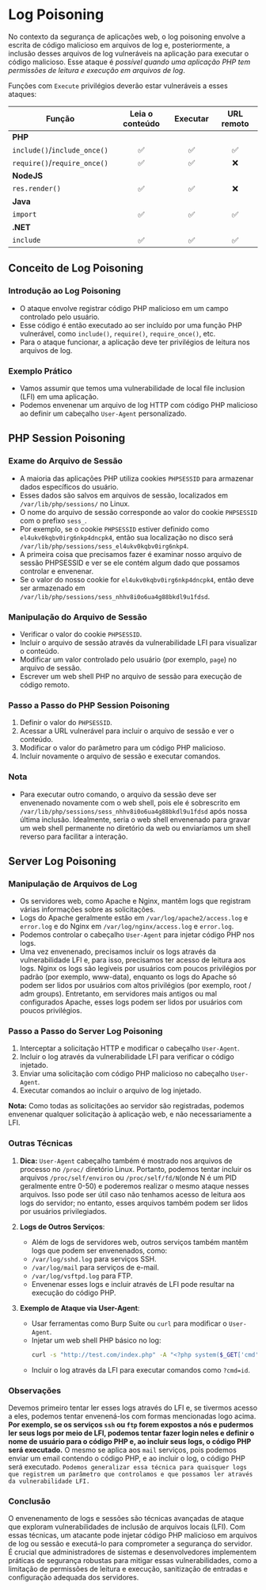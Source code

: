# Log Poisoning

No contexto da segurança de aplicações web, o log poisoning envolve a escrita de código malicioso em arquivos de log e, posteriormente, a inclusão desses arquivos de log vulneráveis na aplicação para executar o código malicioso. Esse ataque é *possível quando uma aplicação PHP tem permissões de leitura e execução em arquivos de log*.

Funções com `Execute` privilégios deverão estar vulneráveis a esses ataques:

| **Função**               | **Leia o conteúdo** | **Executar** | **URL remoto** |
|--------------------------|:-------------------:|:------------:|:--------------:|
| **PHP**                  |                     |              |                |
| `include()`/`include_once()` |         ✅         |      ✅       |       ✅        |
| `require()`/`require_once()` |         ✅         |      ✅       |       ❌        |
| **NodeJS**               |                     |              |                |
| `res.render()`           |         ✅           |      ✅       |       ❌        |
| **Java**                 |                     |              |                |
| `import`                 |         ✅           |      ✅       |       ✅        |
| **.NET**                 |                     |              |                |
| `include`                |         ✅           |      ✅       |       ✅        |

## Conceito de Log Poisoning

### Introdução ao Log Poisoning
   - O ataque envolve registrar código PHP malicioso em um campo controlado pelo usuário.
   - Esse código é então executado ao ser incluído por uma função PHP vulnerável, como `include()`, `require()`, `require_once()`, etc.
   - Para o ataque funcionar, a aplicação deve ter privilégios de leitura nos arquivos de log.

### Exemplo Prático
   - Vamos assumir que temos uma vulnerabilidade de local file inclusion (LFI) em uma aplicação.
   - Podemos envenenar um arquivo de log HTTP com código PHP malicioso ao definir um cabeçalho `User-Agent` personalizado.

## PHP Session Poisoning

### Exame do Arquivo de Sessão
   - A maioria das aplicações PHP utiliza cookies `PHPSESSID` para armazenar dados específicos do usuário.
   - Esses dados são salvos em arquivos de sessão, localizados em `/var/lib/php/sessions/` no Linux.
   - O nome do arquivo de sessão corresponde ao valor do cookie `PHPSESSID` com o prefixo `sess_`.
   - Por exemplo, se o cookie `PHPSESSID` estiver definido como `el4ukv0kqbv0irg6nkp4dncpk4`, então sua localização no disco será `/var/lib/php/sessions/sess_el4ukv0kqbv0irg6nkp4`.
   - A primeira coisa que precisamos fazer é examinar nosso arquivo de sessão PHPSESSID e ver se ele contém algum dado que possamos controlar e envenenar.
   - Se o valor do nosso cookie for `el4ukv0kqbv0irg6nkp4dncpk4`, então deve ser armazenado em `/var/lib/php/sessions/sess_nhhv8i0o6ua4g88bkdl9u1fdsd`.

### Manipulação do Arquivo de Sessão
   - Verificar o valor do cookie `PHPSESSID`.
   - Incluir o arquivo de sessão através da vulnerabilidade LFI para visualizar o conteúdo.
   - Modificar um valor controlado pelo usuário (por exemplo, `page`) no arquivo de sessão.
   - Escrever um web shell PHP no arquivo de sessão para execução de código remoto.

### Passo a Passo do PHP Session Poisoning
   1. Definir o valor do `PHPSESSID`.
   2. Acessar a URL vulnerável para incluir o arquivo de sessão e ver o conteúdo.
   3. Modificar o valor do parâmetro para um código PHP malicioso.
   4. Incluir novamente o arquivo de sessão e executar comandos.

### Nota
- Para executar outro comando, o arquivo da sessão deve ser envenenado novamente com o web shell, pois ele é sobrescrito em `/var/lib/php/sessions/sess_nhhv8i0o6ua4g88bkdl9u1fdsd` após nossa última inclusão. Idealmente, seria o web shell envenenado para gravar um web shell permanente no diretório da web ou enviaríamos um shell reverso para facilitar a interação.

## Server Log Poisoning

### Manipulação de Arquivos de Log
   - Os servidores web, como Apache e Nginx, mantêm logs que registram várias informações sobre as solicitações.
   - Logs do Apache geralmente estão em `/var/log/apache2/access.log` e `error.log` e do Nginx em `/var/log/nginx/access.log` e `error.log`.
   - Podemos controlar o cabeçalho `User-Agent` para injetar código PHP nos logs.
   - Uma vez envenenado, precisamos incluir os logs através da vulnerabilidade LFI e, para isso, precisamos ter acesso de leitura aos logs. Nginx os logs são legíveis por usuários com poucos privilégios por padrão (por exemplo, www-data), enquanto os logs do Apache só podem ser lidos por usuários com altos privilégios (por exemplo, root / adm groups). Entretanto, em servidores mais antigos ou mal configurados Apache, esses logs podem ser lidos por usuários com poucos privilégios.

### Passo a Passo do Server Log Poisoning
   1. Interceptar a solicitação HTTP e modificar o cabeçalho `User-Agent`.
   2. Incluir o log através da vulnerabilidade LFI para verificar o código injetado.
   3. Enviar uma solicitação com código PHP malicioso no cabeçalho `User-Agent`.
   4. Executar comandos ao incluir  o arquivo de log injetado.   

**Nota:** Como todas as solicitações ao servidor são registradas, podemos envenenar qualquer solicitação à aplicação web, e não necessariamente a LFI.

### Outras Técnicas
1. **Dica:** 
   `User-Agent` cabeçalho também é mostrado nos arquivos de processo no `/proc/` diretório Linux. Portanto, podemos tentar incluir os arquivos `/proc/self/environ` ou `/proc/self/fd/N`(onde N é um PID geralmente entre 0-50) e poderemos realizar o mesmo ataque nesses arquivos. Isso pode ser útil caso não tenhamos acesso de leitura aos logs do servidor; no entanto, esses arquivos também podem ser lidos por usuários privilegiados.

2. **Logs de Outros Serviços**:
   - Além de logs de servidores web, outros serviços também mantêm logs que podem ser envenenados, como:
   - `/var/log/sshd.log` para serviços SSH.
   - `/var/log/mail` para serviços de e-mail.
   - `/var/log/vsftpd.log` para FTP.
   - Envenenar esses logs e incluir através de LFI pode resultar na execução do código PHP.

3. **Exemplo de Ataque via User-Agent**:
   - Usar ferramentas como Burp Suite ou `curl` para modificar o `User-Agent`.
   - Injetar um web shell PHP básico no log:
     ```bash
     curl -s "http://test.com/index.php" -A "<?php system($_GET['cmd']); ?>"
     ```
   - Incluir o log através da LFI para executar comandos como `?cmd=id`.

### Observações
Devemos primeiro tentar ler esses logs através do LFI e, se tivermos acesso a eles, podemos tentar envenená-los com formas mencionadas logo acima. **Por exemplo, se os serviços `ssh` ou `ftp` forem expostos a nós e pudermos ler seus logs por meio de LFI, podemos tentar fazer login neles e definir o nome de usuário para o código PHP e, ao incluir seus logs, o código PHP será executado.** O mesmo se aplica aos `mail` serviços, pois podemos enviar um email contendo o código PHP, e ao incluir o log, o código PHP será executado. `Podemos generalizar essa técnica para quaisquer logs que registrem um parâmetro que controlamos e que possamos ler através da vulnerabilidade LFI.`

### Conclusão

O envenenamento de logs e sessões são técnicas avançadas de ataque que exploram vulnerabilidades de inclusão de arquivos locais (LFI). Com essas técnicas, um atacante pode injetar código PHP malicioso em arquivos de log ou sessão e executá-lo para comprometer a segurança do servidor. É crucial que administradores de sistemas e desenvolvedores implementem práticas de segurança robustas para mitigar essas vulnerabilidades, como a limitação de permissões de leitura e execução, sanitização de entradas e configuração adequada dos servidores.
